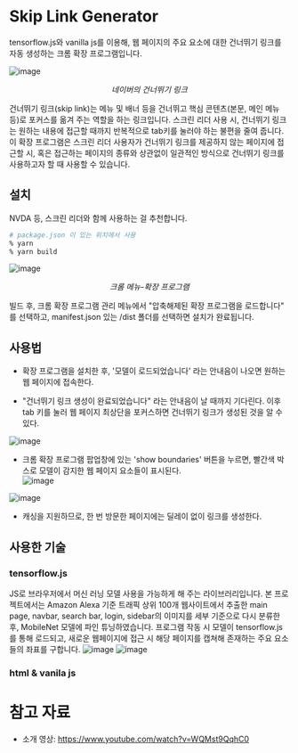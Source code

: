 # Skip Link Generator
tensorflow.js와 vanilla js를 이용해, 웹 페이지의 주요 요소에 대한 건너뛰기 링크를 자동 생성하는 크롬 확장 프로그램입니다.

![image](https://user-images.githubusercontent.com/28294925/135207990-f9b6b15e-7142-46ee-b780-5c2f3aca5221.png)
<p align="center"><em>네이버의 건너뛰기 링크</em></p>

건너뛰기 링크(skip link)는 메뉴 및 배너 등을 건너뛰고 핵심 콘텐츠(본문, 메인 메뉴 등)로 포커스를 옮겨 주는 역할을 하는 링크입니다. 스크린 리더 사용 시, 건너뛰기 링크는 원하는 내용에 접근할 때까지 반복적으로 tab키를 눌러야 하는 불편을 줄여 줍니다.  
이 확장 프로그램은 스크린 리더 사용자가 건너뛰기 링크를 제공하지 않는 페이지에 접근할 시, 혹은 접근하는 페이지의 종류와 상관없이 일관적인 방식으로 건너뛰기 링크를 사용하고자 할 때 사용할 수 있습니다. 

## 설치
NVDA 등, 스크린 리더와 함께 사용하는 걸 추천합니다. 
```zsh
# package.json 이 있는 위치에서 사용
% yarn 
% yarn build
```

![image](https://user-images.githubusercontent.com/28294925/135208129-2b2d0efc-4957-4c3d-85d6-c67c26e838ac.png)
<p align="center"><em>크롬 메뉴-확장 프로그램</em></p>


빌드 후, 크롬 확장 프로그램 관리 메뉴에서 "압축해제된 확장 프로그램을 로드합니다" 를 선택하고, manifest.json 있는 /dist 폴더를 선택하면 설치가 완료됩니다. 

## 사용법
- 확장 프로그램을 설치한 후, '모델이 로드되었습니다' 라는 안내음이 나오면 원하는 웹 페이지에 접속한다.  

- "건너뛰기 링크 생성이 완료되었습니다" 라는 안내음이 날 때까지 기다린다. 이후 tab 키를 눌러 웹 페이지 최상단을 포커스하면 건너뛰기 링크가 생성된 것을 알 수 있다.  
 
![image](https://user-images.githubusercontent.com/28294925/135207559-65c96a12-f7b8-4572-9e0b-3380b8086c24.png)  

- 크롬 확장 프로그램 팝업창에 있는 'show boundaries' 버튼을 누르면, 빨간색 박스로 모델이 감지한 웹 페이지 요소들이 표시된다.   
![image](https://user-images.githubusercontent.com/28294925/135207794-57163551-c118-4f7f-847e-a6bfd0ae57a9.png)  

![image](https://user-images.githubusercontent.com/28294925/135207343-0502846b-c09e-4a67-8157-4f234954623a.png)  

- 캐싱을 지원하므로, 한 번 방문한 페이지에는 딜레이 없이 링크를 생성한다. 

## 사용한 기술

### tensorflow.js
JS로 브라우저에서 머신 러닝 모델 사용을 가능하게 해 주는 라이브러리입니다. 본 프로젝트에서는 Amazon Alexa 기준 트래픽 상위 100개 웹사이트에서 추출한 main page, navbar, search bar, login, sidebar의 이미지를 세부 기준으로 다시 분류한 후, MobileNet 모델에 파인 튜닝하였습니다. 프로그램 작동 시 모델이 tensorflow.js를 통해 로드되고, 새로운 웹페이지에 접근 시 해당 페이지를 캡쳐해 존재하는 주요 요소들의 좌표를 구합니다. 
![image](https://user-images.githubusercontent.com/28294925/135210765-cfbb6fec-f068-4e90-abc3-29504fef4194.png)
![image](https://user-images.githubusercontent.com/28294925/135211055-edc14087-c36f-4e83-9781-32f21cd0f535.png)

### html & vanila js 

# 참고 자료
- 소개 영상: https://www.youtube.com/watch?v=WQMst9QqhC0
